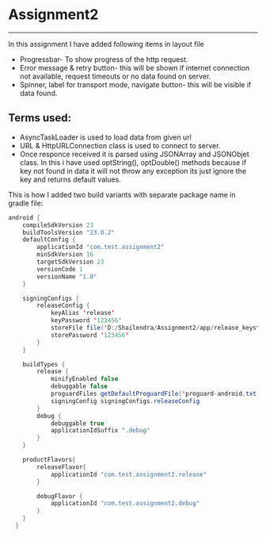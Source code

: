 # Assignment2
-----
In this assignment I have added following items in layout file
* Progressbar- To show progress of the http request.
* Error message & retry button- this will be shown if internet connection not available, request timeouts or no data found on server.
* Spinner, label for transport mode, navigate button- this will be visible if data found.

Terms used:
-----
* AsyncTaskLoader is used to load data from given url
* URL & HttpURLConnection class is used to connect to server.
* Once responce received it is parsed using JSONArray and JSONObjet class. In this i have used optString(), optDouble() methods 
  because if key not found in data it will not throw any exception its just ignore the key and returns default values.

This is how I added two build variants with separate package name in gradle file:
```java
android {
    compileSdkVersion 23
    buildToolsVersion "23.0.2"
    defaultConfig {
        applicationId "com.test.assignment2"
        minSdkVersion 16
        targetSdkVersion 23
        versionCode 1
        versionName "1.0"
    }

    signingConfigs {
        releaseConfig {
            keyAlias 'release'
            keyPassword '123456'
            storeFile file('D:/Shailendra/Assignment2/app/release_keystore.jks')
            storePassword '123456'
        }
    }

    buildTypes {
        release {
            minifyEnabled false
            debuggable false
            proguardFiles getDefaultProguardFile('proguard-android.txt'), 'proguard-rules.pro'
            signingConfig signingConfigs.releaseConfig
        }
        debug {
            debuggable true
            applicationIdSuffix ".debug"
        }
    }

    productFlavors{
        releaseFlavor{
            applicationId "com.test.assignment2.release"
        }

        debugFlavor {
            applicationId "com.test.assignment2.debug"
        }
    }
  }
  ```
